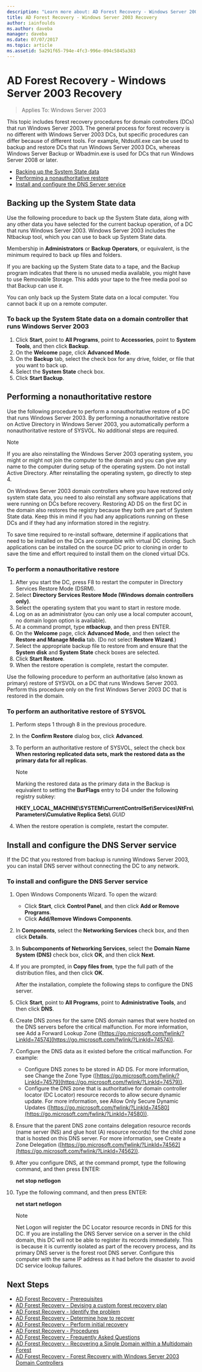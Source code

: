 ```yaml
---
description: "Learn more about: AD Forest Recovery - Windows Server 2003 Recovery"
title: AD Forest Recovery - Windows Server 2003 Recovery
author: iainfoulds
ms.author: daveba
manager: daveba
ms.date: 07/07/2017
ms.topic: article
ms.assetid: 5a291f65-794e-4fc3-996e-094c5845a383
---
```

# AD Forest Recovery - Windows Server 2003 Recovery

>Applies To: Windows Server 2003

This topic includes forest recovery procedures for domain controllers (DCs) that run Windows Server 2003. The general process for forest recovery is no different with Windows Server 2003 DCs, but specific procedures can differ because of different tools. For example, Ntdsutil.exe can be used to backup and restore DCs that run Windows Server 2003 DCs, whereas Windows Server Backup or Wbadmin.exe is used for DCs that run Windows Server 2008 or later.

- [Backing up the System State data](#backing-up-the-system-state-data)
- [Performing a nonauthoritative restore](#performing-a-nonauthoritative-restore)
- [Install and configure the DNS Server service](#install-and-configure-the-dns-server-service)

## Backing up the System State data
Use the following procedure to back up the System State data, along with any other data you have selected for the current backup operation, of a DC that runs Windows Server 2003. Windows Server 2003 includes the Ntbackup tool, which you can use to back up System State data.

Membership in **Administrators** or **Backup Operators**, or equivalent, is the minimum required to back up files and folders.

If you are backing up the System State data to a tape, and the Backup program indicates that there is no unused media available, you might have to use Removable Storage. This adds your tape to the free media pool so that Backup can use it.

You can only back up the System State data on a local computer. You cannot back it up on a remote computer.

### To back up the System State data on a domain controller that runs Windows Server 2003

1. Click **Start**, point to **All Programs**, point to **Accessories**, point to **System Tools**, and then click **Backup**.
2. On the **Welcome** page, click **Advanced Mode**.
3. On the **Backup** tab, select the check box for any drive, folder, or file that you want to back up.
4. Select the **System State** check box.
5. Click **Start Backup**.

## Performing a nonauthoritative restore

Use the following procedure to perform a nonauthoritative restore of a DC that runs Windows Server 2003. By performing a nonauthoritative restore on Active Directory in Windows Server 2003, you automatically perform a nonauthoritative restore of SYSVOL. No additional steps are required.

> [!NOTE]
> If you are also reinstalling the Windows Server 2003 operating system, you might or might not join the computer to the domain and you can give any name to the computer during setup of the operating system. Do not install Active Directory. After reinstalling the operating system, go directly to step 4.

On Windows Server 2003 domain controllers where you have restored only system state data, you need to also reinstall any software applications that were running on DCs before recovery. Restoring AD DS on the first DC in the domain also restores the registry because they both are part of System State data. Keep this in mind if you had any applications running on these DCs and if they had any information stored in the registry.

To save time required to re-install software, determine if applications that need to be installed on the DCs are compatible with virtual DC cloning. Such applications can be installed on the source DC prior to cloning in order to save the time and effort required to install them on the cloned virtual DCs.

### To perform a nonauthoritative restore

1. After you start the DC, press F8 to restart the computer in Directory Services Restore Mode (DSRM).
2. Select **Directory Services Restore Mode (Windows domain controllers only)**.
3. Select the operating system that you want to start in restore mode.
4. Log on as an administrator (you can only use a local computer account, no domain logon option is available).
5. At a command prompt, type **ntbackup**, and then press ENTER.
6. On the **Welcome** page, click **Advanced Mode**, and then select the **Restore and Manage Media** tab. (Do not select **Restore Wizard**.)
7. Select the appropriate backup file to restore from and ensure that the **System disk** and **System State** check boxes are selected.
8. Click **Start Restore**.
9. When the restore operation is complete, restart the computer.

Use the following procedure to perform an authoritative (also known as primary) restore of SYSVOL on a DC that runs Windows Server 2003. Perform this procedure only on the first Windows Server 2003 DC that is restored in the domain.

### To perform an authoritative restore of SYSVOL

1. Perform steps 1 through 8 in the previous procedure.
2. In the **Confirm Restore** dialog box, click **Advanced**.
3. To perform an authoritative restore of SYSVOL, select the check box **When restoring replicated data sets, mark the restored data as the primary data for all replicas**.

   > [!NOTE]
   > Marking the restored data as the primary data in the Backup is equivalent to setting the **BurFlags** entry to D4 under the following registry subkey:
   >
   > **HKEY_LOCAL_MACHINE\SYSTEM\CurrentControlSet\Services\NtFrs\Parameters\Cumulative Replica Sets\\** *GUID*

4. When the restore operation is complete, restart the computer.

## Install and configure the DNS Server service

If the DC that you restored from backup is running Windows Server 2003, you can install DNS server without connecting the DC to any network.

### To install and configure the DNS Server service

1. Open Windows Components Wizard. To open the wizard:

   - Click **Start**, click **Control Panel**, and then click **Add or Remove Programs**.
   - Click **Add/Remove Windows Components**.

2. In **Components**, select the **Networking Services** check box, and then click **Details**.
3. In **Subcomponents of Networking Services**, select the **Domain Name System (DNS)** check box, click **OK**, and then click **Next**.
4. If you are prompted, in **Copy files from**, type the full path of the distribution files, and then click **OK**.

   After the installation, complete the following steps to configure the DNS server.

5. Click **Start**, point to **All Programs**, point to **Administrative Tools**, and then click **DNS**.
6. Create DNS zones for the same DNS domain names that were hosted on the DNS servers before the critical malfunction. For more information, see Add a Forward Lookup Zone ([https://go.microsoft.com/fwlink/?LinkId=74574](https://go.microsoft.com/fwlink/?LinkId=74574)).
7. Configure the DNS data as it existed before the critical malfunction. For example:

   - Configure DNS zones to be stored in AD DS. For more information, see Change the Zone Type ([https://go.microsoft.com/fwlink/?LinkId=74579](https://go.microsoft.com/fwlink/?LinkId=74579)).
   - Configure the DNS zone that is authoritative for domain controller locator (DC Locator) resource records to allow secure dynamic update. For more information, see Allow Only Secure Dynamic Updates ([https://go.microsoft.com/fwlink/?LinkId=74580](https://go.microsoft.com/fwlink/?LinkId=74580)).

8. Ensure that the parent DNS zone contains delegation resource records (name server (NS) and glue host (A) resource records) for the child zone that is hosted on this DNS server. For more information, see Create a Zone Delegation ([https://go.microsoft.com/fwlink/?LinkId=74562](https://go.microsoft.com/fwlink/?LinkId=74562)).
9. After you configure DNS, at the command prompt, type the following command, and then press ENTER:

   **net stop netlogon**

10. Type the following command, and then press ENTER:

    **net start netlogon**

    > [!NOTE]
    > Net Logon will register the DC Locator resource records in DNS for this DC. If you are installing the DNS Server service on a server in the child domain, this DC will not be able to register its records immediately. This is because it is currently isolated as part of the recovery process, and its primary DNS server is the forest root DNS server. Configure this computer with the same IP address as it had before the disaster to avoid DC service lookup failures.

## Next Steps

- [AD Forest Recovery - Prerequisites](AD-Forest-Recovery-Prerequisties.md)
- [AD Forest Recovery - Devising a custom forest recovery plan](AD-Forest-Recovery-Devising-a-Plan.md)
- [AD Forest Recovery - Identify the problem](AD-Forest-Recovery-Identify-the-Problem.md)
- [AD Forest Recovery - Determine how to recover](AD-Forest-Recovery-Determine-how-to-Recover.md)
- [AD Forest Recovery - Perform initial recovery](AD-Forest-Recovery-Perform-initial-recovery.md)
- [AD Forest Recovery - Procedures](AD-Forest-Recovery-Procedures.md)
- [AD Forest Recovery - Frequently Asked Questions](AD-Forest-Recovery-FAQ.md)
- [AD Forest Recovery - Recovering a Single Domain within a Multidomain Forest](AD-Forest-Recovery-Single-Domain-in-Multidomain-Recovery.md)
- [AD Forest Recovery - Forest Recovery with Windows Server 2003 Domain Controllers](AD-Forest-Recovery-Windows-Server-2003.md)
